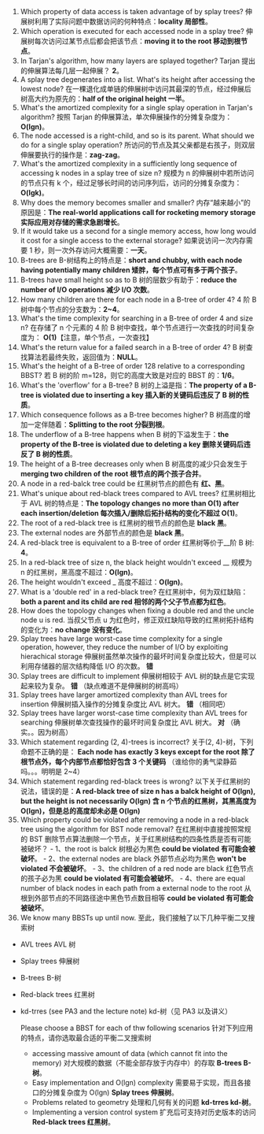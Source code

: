 1. Which property of data access is taken advantage of by splay trees?
   伸展树利用了实际问题中数据访问的何种特点：**locality 局部性**。
2. Which operation is executed for each accessed node in a splay tree?
   伸展树每次访问过某节点后都会把该节点：**moving it to the root 移动到根节点**。
3. In Tarjan's algorithm, how many layers are splayed together?
   Tarjan 提出的伸展算法每几层一起伸展？ **2**。
4. A splay tree degenerates into a list. What's its height after accessing the lowest node?
   在一棵退化成单链的伸展树中访问其最深的节点，经过伸展后树高大约为原先的：**half of the original height 一半**。
5. What's the amortized complexity for a single splay operation in Tarjan's algorithm?
   按照 Tarjan 的伸展算法，单次伸展操作的分摊复杂度为：**O(lgn)**。
6. The node accessed is a right-child, and so is its parent. What should we do for a single splay operation?
   所访问的节点及其父亲都是右孩子，则双层伸展要执行的操作是：**zag-zag**。
7. What's the amortized complexity in a sufficiently long sequence of accessing k nodes in a splay tree of size n?
   规模为 n 的伸展树中若所访问的节点只有 k 个，经过足够长时间的访问序列后，访问的分摊复杂度为：**O(lgk)**。
8. Why does the memory becomes smaller and smaller?
   内存“越来越小”的原因是：**The real-world applications call for rocketing memory storage 实际应用对存储的需求急剧增长**。
9. If it would take us a second for a single memory access, how long would it cost for a single access to the external storage?
   如果说访问一次内存需要 1 秒，则一次外存访问大概需要：**一天**。
10. B-trees are B-树结构上的特点是：**short and chubby, with each node having potentially many children
    矮胖，每个节点可有多于两个孩子**。
11. B-trees have small height so as to B 树的层数少有助于：**reduce the number of I/O operations 减少 I/O 次数**。
12. How many children are there for each node in a B-tree of order 4?
    4 阶 B 树中每个节点的分支数为：**2~4**。
13. What's the time complexity for searching in a B-tree of order 4 and size n?
    在存储了 n 个元素的 4 阶 B 树中查找，单个节点进行一次查找的时间复杂度为： **O(1)**【注意，单个节点，一次查找】
14. What's the return value for a failed search in a B-tree of order 4?
    B 树查找算法若最终失败，返回值为：**NULL**。
15. What's the height of a B-tree of order 128 relative to a corresponding BBST?
    若 B 树的阶 m=128，则它的高度大致是对应的 BBST 的：**1/6**。
16. What's the 'overflow' for a B-tree?
    B 树的上溢是指：**The property of a B-tree is violated due to inserting a key 插入新的关键码后违反了 B 树的性质**。
17. Which consequence follows as a B-tree becomes higher?
    B 树高度的增加一定伴随着：**Splitting to the root 分裂到根**。
18. The underflow of a B-tree happens when
    B 树的下溢发生于：**the property of the B-tree is violated due to deleting a key 删除关键码后违反了 B 树的性质**。
19. The height of a B-tree decreases only when
    B 树高度的减少只会发生于 **merging two children of the root 根节点的两个孩子合并**。
20. A node in a red-balck tree could be
    红黑树节点的颜色有 **红、黑**。
21. What's unique about red-black trees compared to AVL trees? 红黑树相比于 AVL 树的特点是：**The topology changes no more than O(1) after each insertion/deletion 每次插入/删除后拓扑结构的变化不超过 O(1)**。
22. The root of a red-black tree is 红黑树的根节点的颜色是 **black 黑**。
23. The external nodes are 外部节点的颜色是 **black 黑**。
24. A red-black tree is equivalent to a B-tree of order
    红黑树等价于\_\_阶 B 树: **4**。
25. In a red-black tree of size n, the black height wouldn't exceed \_\_
    规模为 n 的红黑树，黑高度不超过：**O(lgn)**。
26. The height wouldn't exceed \_ 高度不超过：**O(lgn)**。
27. What is a 'double red' in a red-black tree? 在红黑树中，何为双红缺陷：**both a parent and its child are red 相邻的两个父子节点都为红色**。
28. How does the topology changes when fixing a double red and the uncle node u is red.
    当叔父节点 u 为红色时，修正双红缺陷导致的红黑树拓扑结构的变化为：**no change 没有变化**。
29. Splay trees have large worst-case time complexity for a single operation, however, they reduce the number of I/O by exploiting hierachical storage
    伸展树虽然单次操作的最坏时间复杂度比较大，但是可以利用存储器的层次结构降低 I/O 的次数。 **错**
30. Splay trees are difficult to implement 伸展树相较于 AVL 树的缺点是它实现起来较为复杂。 **错** （缺点难道不是伸展树的树高吗）
31. Splay trees have larger amortized complexity than AVL trees for insertion
    伸展树插入操作的分摊复杂度比 AVL 树大。 **错** （相同吧）
32. Splay trees have larger worst-case time complexity than AVL trees for searching
    伸展树单次查找操作的最坏时间复杂度比 AVL 树大。 **对** （确实。。因为树高）
33. Which statement regarding (2, 4)-trees is incorrect? 关于(2, 4)-树，下列命题不正确的是： **Each node has exactly 3 keys except for the root 除了根节点外，每个内部节点都恰好包含 3 个关键码** （谁给你的勇气梁静茹吗。。。明明是 2~4）
34. Which statement regarding red-black trees is wrong? 以下关于红黑树的说法，错误的是：**A red-black tree of size n has a balck height of O(lgn), but the height is not necessarily O(lgn)
    含 n 个节点的红黑树，其黑高度为 O(lgn)，但是总的高度却未必是 O(lgn)**
35. Which property could be violated after removing a node in a red-black tree using the algorithm for BST node removal?
    在红黑树中直接按照常规的 BST 删除节点算法删除一个节点，关于红黑树结构的四条性质是否有可能被破坏？ - 1、the root is balck 树根必为黑色 **could be violated 有可能会被破坏**。 - 2、the external nodes are black 外部节点必均为黑色 **won't be violated 不会被破坏**。 - 3、the children of a red node are black 红色节点的孩子必为黑 **could be violated 有可能会被破坏**。 - 4、there are equal number of black nodes in each path from a external node to the root 从根到外部节点的不同路径途中黑色节点数目相等 **could be violated 有可能会被破坏**。
36. We know many BBSTs up until now. 至此，我们接触了以下几种平衡二叉搜索树

- AVL trees AVL 树
- Splay trees 伸展树
- B-trees B-树
- Red-black trees 红黑树
- kd-trres (see PA3 and the lecture note) kd-树（见 PA3 以及讲义）

  Please choose a BBST for each of thw following scenarios
  针对下列应用的特点，请你选取最合适的平衡二叉搜索树

  - accessing massive amount of data (which cannot fit into the memory) 对大规模的数据（不能全部存放于内存中）的存取 **B-trees B-树**。
  - Easy implementation and O(lgn) complexity 需要易于实现，而且各接口的分摊复杂度为 O(lgn) **Splay trees 伸展树**。
  - Problems related to geometry 处理和几何有关的问题 **kd-trres kd-树**。
  - Implementing a version control system 扩充后可支持对历史版本的访问 **Red-black trees 红黑树**。
